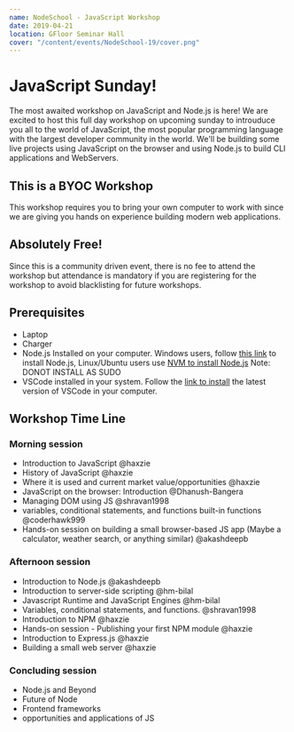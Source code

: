```yaml
---
name: NodeSchool - JavaScript Workshop
date: 2019-04-21
location: GFloor Seminar Hall
cover: "/content/events/NodeSchool-19/cover.png"
---
```


# JavaScript Sunday!

The most awaited workshop on JavaScript and Node.js is here! We are excited to host this full day workshop on upcoming sunday to introuduce you all to the world of JavaScript, the most popular programming language with the largest developer community in the world. We'll be building some live projects using JavaScript on the browser and using Node.js to build CLI applications and WebServers.

## This is a BYOC Workshop 
This workshop requires you to bring your own computer to work with since we are giving you hands on experience building modern web applications.

## Absolutely Free!
Since this is a community driven event, there is no fee to attend the workshop but attendance is mandatory if you are registering for the workshop to avoid blacklisting for future workshops.

## Prerequisites
- Laptop
- Charger
- Node.js Installed on your computer. Windows users, follow [this link](https://nodejs.org/en/download/) to install Node.js, Linux/Ubuntu users use [NVM to install Node.js](https://github.com/creationix/nvm) Note: DONOT INSTALL AS SUDO
- VSCode installed in your system. Follow the [link to install](https://code.visualstudio.com/) the latest version of VSCode in your computer.

## Workshop Time Line
### Morning session
- Introduction to JavaScript @haxzie  
- History of JavaScript @haxzie 
- Where it is used and current market value/opportunities @haxzie 
- JavaScript on the browser: Introduction @Dhanush-Bangera 
- Managing DOM using JS @shravan1998
- variables, conditional statements, and functions built-in functions @coderhawk999
- Hands-on session on building a small browser-based JS app (Maybe a calculator, weather search, or anything similar) @akashdeepb 

### Afternoon session
- Introduction to Node.js @akashdeepb 
- Introduction to server-side scripting @hm-bilal 
- Javascript Runtime and JavaScript Engines @hm-bilal 
- Variables, conditional statements, and functions. @shravan1998
- Introduction to NPM @haxzie 
- Hands-on session - Publishing your first NPM module @haxzie
- Introduction to Express.js @haxzie 
- Building a small web server @haxzie 
### Concluding session
- Node.js and Beyond
- Future of Node
- Frontend frameworks
- opportunities and applications of JS

